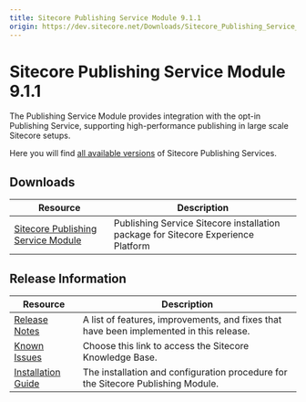 ```yaml
---
title: Sitecore Publishing Service Module 9.1.1
origin: https://dev.sitecore.net/Downloads/Sitecore_Publishing_Service_Module/9x/Sitecore_Publishing_Service_Module_911.aspx
---
```


# Sitecore Publishing Service Module 9.1.1

The Publishing Service Module provides integration with the opt-in Publishing Service, supporting high-performance publishing in large scale Sitecore setups.

Here you will find [all available versions](/downloads/Sitecore_Publishing_Service) of Sitecore Publishing Services.

## Downloads

 | Resource | Description |
 | --- | --- |
 | [Sitecore Publishing Service Module](https://sitecoredev.azureedge.net/~/media/5A995017756F408385A40498C3457151.ashx?date=20190830T114402) | Publishing Service Sitecore installation package for Sitecore Experience Platform |

## Release Information

 | Resource | Description |
 | --- | --- |
 | [Release Notes](/downloads/Sitecore%20Publishing%20Service%20Module/9x/Sitecore%20Publishing%20Service%20Module%20911/Release%20Notes) | A list of features, improvements, and fixes that have been implemented in this release. |
 | [Known Issues](https://kb.sitecore.net/articles/431510) | Choose this link to access the Sitecore Knowledge Base. |
 | [Installation Guide](https://sitecoredev.azureedge.net/~/media/52F23289D1A64C8D82E414455FFE4540.ashx?date=20191202T092606) | The installation and configuration procedure for the Sitecore Publishing Module. |
